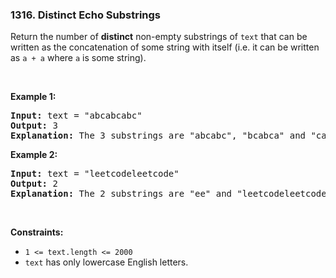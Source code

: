 <h3 align="left"> 1316. Distinct Echo Substrings</h3>
<div><p>Return the number of <strong>distinct</strong> non-empty substrings of <code>text</code>&nbsp;that can be written as the concatenation of some string with itself (i.e. it can be written as <code>a + a</code>&nbsp;where <code>a</code> is some string).</p>

<p>&nbsp;</p>
<p><strong>Example 1:</strong></p>

<pre><strong>Input:</strong> text = "abcabcabc"
<strong>Output:</strong> 3
<b>Explanation: </b>The 3 substrings are "abcabc", "bcabca" and "cabcab".
</pre>

<p><strong>Example 2:</strong></p>

<pre><strong>Input:</strong> text = "leetcodeleetcode"
<strong>Output:</strong> 2
<b>Explanation: </b>The 2 substrings are "ee" and "leetcodeleetcode".
</pre>

<p>&nbsp;</p>
<p><strong>Constraints:</strong></p>

<ul>
	<li><code>1 &lt;= text.length &lt;= 2000</code></li>
	<li><code>text</code>&nbsp;has only lowercase English letters.</li>
</ul>
</div>
